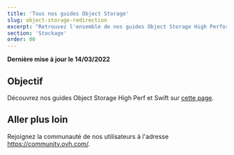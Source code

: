 ```yaml
---
title: 'Tous nos guides Object Storage'
slug: object-storage-redirection
excerpt: "Retrouvez l'ensemble de nos guides Object Storage High Performance et Swift"
section: 'Stockage'
order: 00
---
```


**Dernière mise à jour le 14/03/2022**

## Objectif

Découvrez nos guides Object Storage High Perf et Swift sur [cette page](https://docs.ovh.com/ca/fr/storage/).

## Aller plus loin

Rejoignez la communauté de nos utilisateurs à l'adresse <https://community.ovh.com/>.
